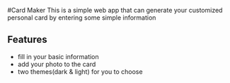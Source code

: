#Card Maker
This is a simple web app that can generate your customized personal card by entering some simple information

## Features
- fill in your basic information
- add your photo to the card
- two themes(dark & light) for you to choose

